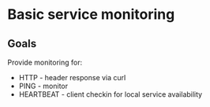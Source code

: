 # Basic service monitoring

## Goals
Provide monitoring for:
 * HTTP - header response via curl
 * PING - monitor
 * HEARTBEAT - client checkin for local service availability
